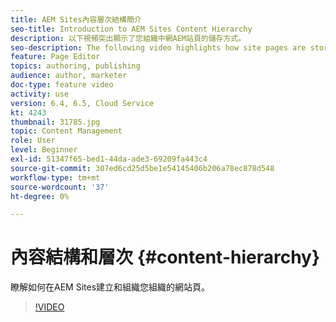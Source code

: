 ```yaml
---
title: AEM Sites內容層次結構簡介
seo-title: Introduction to AEM Sites Content Hierarchy
description: 以下視頻突出顯示了您組織中網AEM站頁的儲存方式。
seo-description: The following video highlights how site pages are stored within AEM for your organization.
feature: Page Editor
topics: authoring, publishing
audience: author, marketer
doc-type: feature video
activity: use
version: 6.4, 6.5, Cloud Service
kt: 4243
thumbnail: 31785.jpg
topic: Content Management
role: User
level: Beginner
exl-id: 51347f65-bed1-44da-ade3-69209fa443c4
source-git-commit: 307ed6cd25d5be1e54145406b206a78ec878d548
workflow-type: tm+mt
source-wordcount: '37'
ht-degree: 0%

---
```


# 內容結構和層次 {#content-hierarchy}

瞭解如何在AEM Sites建立和組織您組織的網站頁。

>[!VIDEO](https://video.tv.adobe.com/v/31785?quality=12&learn=on)

